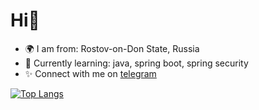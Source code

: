 # Hi🥱
- 🌍 I am from: Rostov-on-Don State, Russia
- 🌱 Currently learning: java, spring boot, spring security
- ✨ Connect with me on [telegram](https://t.me/grengof)

[![Top Langs](https://github-readme-stats.vercel.app/api/top-langs/?username=shmvsky&hide=css&layout=compact)](https://github.com/anuraghazra/github-readme-stats)